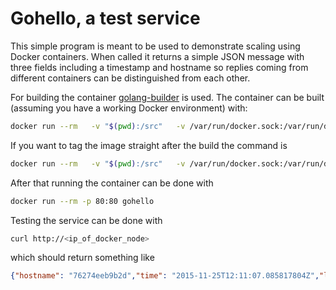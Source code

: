 # Gohello, a test service

This simple program is meant to be used to demonstrate scaling using Docker containers. When called it returns a simple JSON message with three fields including a timestamp and hostname so replies coming from different containers can be distinguished from each other.

For building the container [golang-builder](https://github.com/CenturyLinkLabs/golang-builder) is used. The container can be built (assuming you have a working Docker environment) with:

```bash
docker run --rm   -v "$(pwd):/src"   -v /var/run/docker.sock:/var/run/docker.sock   centurylink/golang-builder
```

If you want to tag the image straight after the build the command is

```bash
docker run --rm   -v "$(pwd):/src"   -v /var/run/docker.sock:/var/run/docker.sock   centurylink/golang-builder sirile/gohello
```

After that running the container can be done with

```bash
docker run --rm -p 80:80 gohello
```

Testing the service can be done with

```bash
curl http://<ip_of_docker_node>
```

which should return something like

```json
{"hostname": "76274eeb9b2d","time": "2015-11-25T12:11:07.085817804Z","language": "go"}
```
